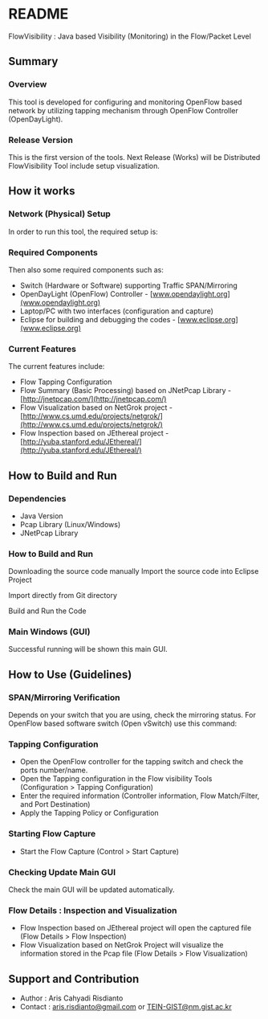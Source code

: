 # README #

FlowVisibility : Java based Visibility (Monitoring) in the Flow/Packet Level

## Summary ##

### Overview ###
This tool is developed for configuring and monitoring OpenFlow based network by utilizing tapping mechanism through OpenFlow Controller (OpenDayLight). 

### Release Version ###
This is the first version of the tools. Next Release (Works) will be Distributed FlowVisibility Tool include setup visualization.

## How it works ##

### Network (Physical) Setup ###
In order to run this tool, the required setup is:

### Required Components ###
Then also some required components such as:

* Switch (Hardware or Software) supporting Traffic SPAN/Mirroring
* OpenDayLight (OpenFlow) Controller - [www.opendaylight.org](www.opendaylight.org)
* Laptop/PC with two interfaces (configuration and capture)
* Eclipse for building and debugging the codes - [www.eclipse.org](www.eclipse.org)

### Current Features ###
The current features include:

* Flow Tapping Configuration
* Flow Summary (Basic Processing) based on JNetPcap Library - [http://jnetpcap.com/](http://jnetpcap.com/)
* Flow Visualization based on NetGrok project - [http://www.cs.umd.edu/projects/netgrok/](http://www.cs.umd.edu/projects/netgrok/)
* Flow Inspection based on JEthereal project - [http://yuba.stanford.edu/JEthereal/](http://yuba.stanford.edu/JEthereal/)

## How to Build and Run ##

### Dependencies ###

* Java Version
* Pcap Library (Linux/Windows)
* JNetPcap Library

### How to Build and Run ###

Downloading the source code manually
Import the source code into Eclipse Project

Import directly from Git directory

Build and Run the Code

### Main Windows (GUI) ###

Successful running will be shown this main GUI.

## How to Use (Guidelines)  ##

### SPAN/Mirroring Verification ###
Depends on your switch that you are using, check the mirroring status.
For OpenFlow based software switch (Open vSwitch) use this command:

### Tapping Configuration ###

* Open the OpenFlow controller for the tapping switch and check the ports number/name.
* Open the Tapping configuration in the Flow visibility Tools (Configuration > Tapping Configuration)
* Enter the required information (Controller information, Flow Match/Filter, and Port Destination)
* Apply the Tapping Policy or Configuration

### Starting Flow Capture ###
* Start the Flow Capture (Control > Start Capture)

### Checking Update Main GUI ###
Check the main GUI will be updated automatically.

### Flow Details : Inspection and Visualization ###
* Flow Inspection based on JEthereal project will open the captured file (Flow Details > Flow Inspection)
* Flow Visualization based on NetGrok Project will visualize the information stored in the Pcap file (Flow Details > Flow Visualization)

## Support and Contribution ##

* Author : Aris Cahyadi Risdianto
* Contact : aris.risdianto@gmail.com or TEIN-GIST@nm.gist.ac.kr